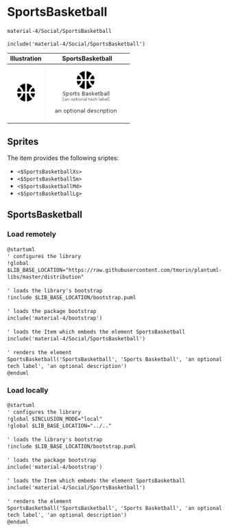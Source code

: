 # SportsBasketball


```text
material-4/Social/SportsBasketball
```

```text
include('material-4/Social/SportsBasketball')
```



| Illustration | SportsBasketball |
| :---: | :---: |
| ![illustration for Illustration](../../material-4/Social/SportsBasketball.png) | ![illustration for SportsBasketball](../../material-4/Social/SportsBasketball.Local.png) |



## Sprites
The item provides the following sriptes:

- `<$SportsBasketballXs>`
- `<$SportsBasketballSm>`
- `<$SportsBasketballMd>`
- `<$SportsBasketballLg>`





## SportsBasketball

### Load remotely
```plantuml
@startuml
' configures the library
!global $LIB_BASE_LOCATION="https://raw.githubusercontent.com/tmorin/plantuml-libs/master/distribution"

' loads the library's bootstrap
!include $LIB_BASE_LOCATION/bootstrap.puml

' loads the package bootstrap
include('material-4/bootstrap')

' loads the Item which embeds the element SportsBasketball
include('material-4/Social/SportsBasketball')

' renders the element
SportsBasketball('SportsBasketball', 'Sports Basketball', 'an optional tech label', 'an optional description')
@enduml
```

### Load locally
```plantuml
@startuml
' configures the library
!global $INCLUSION_MODE="local"
!global $LIB_BASE_LOCATION="../.."

' loads the library's bootstrap
!include $LIB_BASE_LOCATION/bootstrap.puml

' loads the package bootstrap
include('material-4/bootstrap')

' loads the Item which embeds the element SportsBasketball
include('material-4/Social/SportsBasketball')

' renders the element
SportsBasketball('SportsBasketball', 'Sports Basketball', 'an optional tech label', 'an optional description')
@enduml
```

